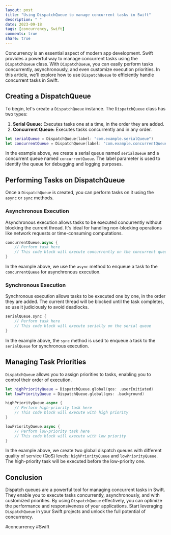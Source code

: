 ```yaml
---
layout: post
title: "Using DispatchQueue to manage concurrent tasks in Swift"
description: " "
date: 2023-09-18
tags: [concurrency, Swift]
comments: true
share: true
---
```


Concurrency is an essential aspect of modern app development. Swift provides a powerful way to manage concurrent tasks using the `DispatchQueue` class. With `DispatchQueue`, you can easily perform tasks concurrently, asynchronously, and even customize execution priorities. In this article, we'll explore how to use `DispatchQueue` to efficiently handle concurrent tasks in Swift.

## Creating a DispatchQueue

To begin, let's create a `DispatchQueue` instance. The `DispatchQueue` class has two types:

1. **Serial Queue:** Executes tasks one at a time, in the order they are added.
2. **Concurrent Queue:** Executes tasks concurrently and in any order.

```swift
let serialQueue = DispatchQueue(label: "com.example.serialQueue")
let concurrentQueue = DispatchQueue(label: "com.example.concurrentQueue", attributes: .concurrent)
```

In the example above, we create a serial queue named `serialQueue` and a concurrent queue named `concurrentQueue`. The label parameter is used to identify the queue for debugging and logging purposes.

## Performing Tasks on DispatchQueue

Once a `DispatchQueue` is created, you can perform tasks on it using the `async` or `sync` methods.

### Asynchronous Execution

Asynchronous execution allows tasks to be executed concurrently without blocking the current thread. It's ideal for handling non-blocking operations like network requests or time-consuming computations.

```swift
concurrentQueue.async {
    // Perform task here
    // This code block will execute concurrently on the concurrent queue
}
```

In the example above, we use the `async` method to enqueue a task to the `concurrentQueue` for asynchronous execution.

### Synchronous Execution

Synchronous execution allows tasks to be executed one by one, in the order they are added. The current thread will be blocked until the task completes, so use it judiciously to avoid deadlocks.

```swift
serialQueue.sync {
    // Perform task here
    // This code block will execute serially on the serial queue
}
```

In the example above, the `sync` method is used to enqueue a task to the `serialQueue` for synchronous execution.

## Managing Task Priorities

`DispatchQueue` allows you to assign priorities to tasks, enabling you to control their order of execution.

```swift
let highPriorityQueue = DispatchQueue.global(qos: .userInitiated)
let lowPriorityQueue = DispatchQueue.global(qos: .background)

highPriorityQueue.async {
    // Perform high-priority task here
    // This code block will execute with high priority
}

lowPriorityQueue.async {
    // Perform low-priority task here
    // This code block will execute with low priority
}
```

In the example above, we create two global dispatch queues with different quality of service (QoS) levels: `highPriorityQueue` and `lowPriorityQueue`. The high-priority task will be executed before the low-priority one.

## Conclusion

Dispatch queues are a powerful tool for managing concurrent tasks in Swift. They enable you to execute tasks concurrently, asynchronously, and with customized priorities. By using `DispatchQueue` effectively, you can optimize the performance and responsiveness of your applications. Start leveraging `DispatchQueue` in your Swift projects and unlock the full potential of concurrency.

#concurrency #Swift